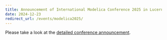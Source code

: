 ```yaml
---
title: Announcement of International Modelica Conference 2025 in Lucerne
date: 2024-12-23
redirect_url: /events/modelica2025/
---
```


Please take a look at the [detailed conference announcement](/events/modelica2025/). 